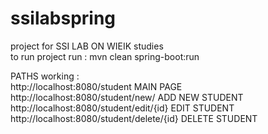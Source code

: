 # ssilabspring
project for SSI LAB ON WIEIK studies</br>
to run project run : mvn clean spring-boot:run</br>

PATHS working :</br>
http://localhost:8080/student MAIN PAGE</br>
http://localhost:8080/student/new/ ADD NEW STUDENT</br>
http://localhost:8080/student/edit/{id} EDIT STUDENT</br>
http://localhost:8080/student/delete/{id} DELETE STUDENT</br>
